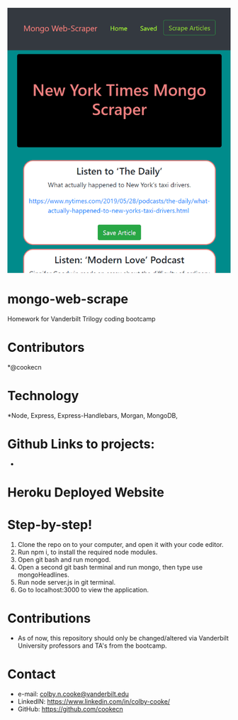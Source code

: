 ![Mongo Scraper](/public/images/mongoScraper.gif)

# mongo-web-scrape
Homework for Vanderbilt Trilogy coding bootcamp

# Contributors
*@cookecn

# Technology
*Node, Express, Express-Handlebars, Morgan, MongoDB, 

# Github Links to projects:
* 
# Heroku Deployed Website

#

# Step-by-step!
1. Clone the repo on to your computer, and open it with your code editor.
2. Run npm i, to install the required node modules.
3. Open git bash and run mongod.
4. Open a second git bash terminal and run mongo, then type use mongoHeadlines.
5. Run node server.js in git terminal. 
6. Go to localhost:3000 to view the application. 

# Contributions
* As of now, this repository should only be changed/altered via Vanderbilt University professors and TA's from the bootcamp.

# Contact
* e-mail: colby.n.cooke@vanderbilt.edu
* LinkedIN: https://www.linkedin.com/in/colby-cooke/
* GitHub: https://github.com/cookecn
